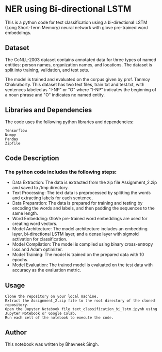 # NER using Bi-directional LSTM

This is a python code for text classification using a bi-directional LSTM (Long Short-Term Memory) neural network with glove pre-trained word embeddings.

## Dataset

The CoNLL-2003 dataset contains annotated data for three types of named entities: person names, organization names, and locations. The dataset is split into training, validation, and test sets.

The model is trained and evaluated on the corpus given by prof. Tanmoy Chakraborty. This dataset has two text files, train.txt and test.txt, with sentences labeled as "I-NP" or "O" where "I-NP" indicates the beginning of a noun phrase and "O" indicates no named entity.

## Libraries and Dependencies

The code uses the following python libraries and dependencies:

    Tensorflow
    Numpy
    Pandas
    Zipfile

## Code Description

### The python code includes the following steps:

- Data Extraction: The data is extracted from the zip file Assignment_2.zip and saved to /tmp directory.
- Text Processing: The text data is preprocessed by splitting the words and extracting labels for each sentence.
- Data Preparation: The data is prepared for training and testing by encoding the words and labels, and then padding the sequences to the same length.
- Word Embedding: GloVe pre-trained word embeddings are used for creating word vectors.
- Model Architecture: The model architecture includes an embedding layer, bi-directional LSTM layer, and a dense layer with sigmoid activation for classification.
- Model Compilation: The model is compiled using binary cross-entropy loss and Adam optimizer.
- Model Training: The model is trained on the prepared data with 10 epochs.
- Model Evaluation: The trained model is evaluated on the test data with accuracy as the evaluation metric.

## Usage

    Clone the repository on your local machine.
    Extract the Assignment_2.zip file to the root directory of the cloned repository.
    Open the Jupyter Notebook file text_classification_bi_lstm.ipynb using Jupyter Notebook or Google Colab.
    Run each cell of the notebook to execute the code.
 
## Author

This notebook was written by Bhavneek Singh.

